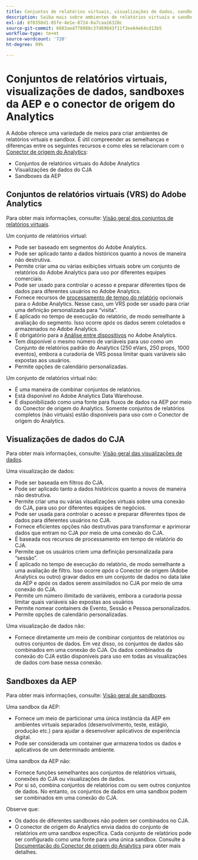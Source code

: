 ```yaml
---
title: Conjuntos de relatórios virtuais, visualizações de dados, sandboxes da AEP e o conector de origem do Analytics
description: Saiba mais sobre ambientes de relatórios virtuais e sandbox.
exl-id: 8f0358d1-85fe-4e1e-8724-8a7caa16328c
source-git-commit: 6603aed778980c37d69843f11f3ee64e64cd13b5
workflow-type: tm+mt
source-wordcount: '720'
ht-degree: 99%

---
```


# Conjuntos de relatórios virtuais, visualizações de dados, sandboxes da AEP e o conector de origem do Analytics

A Adobe oferece uma variedade de meios para criar ambientes de relatórios virtuais e sandbox. É útil compreender as semelhanças e diferenças entre os seguintes recursos e como eles se relacionam com o [Conector de origem do Analytics](https://experienceleague.adobe.com/docs/experience-platform/sources/ui-tutorials/create/adobe-applications/analytics.html?lang=pt-BR):

* Conjuntos de relatórios virtuais do Adobe Analytics
* Visualizações de dados do CJA
* Sandboxes da AEP

## Conjuntos de relatórios virtuais (VRS) do Adobe Analytics

Para obter mais informações, consulte: [Visão geral dos conjuntos de relatórios virtuais](https://experienceleague.adobe.com/docs/analytics/components/virtual-report-suites/vrs-about.html?lang=pt-BR).

Um conjunto de relatórios virtual:

* Pode ser baseado em segmentos do Adobe Analytics.
* Pode ser aplicado tanto a dados históricos quanto a novos de maneira não destrutiva.
* Permite criar uma ou várias exibições virtuais sobre um conjunto de relatórios do Adobe Analytics para uso por diferentes equipes comerciais.
* Pode ser usado para controlar o acesso e preparar diferentes tipos de dados para diferentes usuários no Adobe Analytics.
* Fornece recursos de [processamento de tempo do relatório](https://experienceleague.adobe.com/docs/analytics/components/virtual-report-suites/vrs-report-time-processing.html?lang=pt-BR) opcionais para o Adobe Analytics. Nesse caso, um VRS pode ser usado para criar uma definição personalizada para “visita”.
* É aplicado no tempo de execução do relatório, de modo semelhante à avaliação do segmento. Isso ocorre _após_ os dados serem coletados e armazenados no Adobe Analytics.
* É obrigatório para a [Análise entre dispositivos](https://experienceleague.adobe.com/docs/analytics/components/cda/overview.html?lang=pt-BR) no Adobe Analytics.
* Tem disponível o mesmo número de variáveis para uso como um Conjunto de relatórios padrão do Analytics (250 eVars, 250 props, 1000 eventos), embora a curadoria de VRS possa limitar quais variáveis são expostas aos usuários.
* Permite opções de calendário personalizadas.

Um conjunto de relatórios virtual não:

* É uma maneira de combinar conjuntos de relatórios.
* Está disponível no Adobe Analytics Data Warehouse.
* É disponibilizado como uma fonte para fluxos de dados na AEP por meio do Conector de origem do Analytics. Somente conjuntos de relatórios completos (não virtuais) estão disponíveis para uso com o Conector de origem do Analytics.


## Visualizações de dados do CJA

Para obter mais informações, consulte: [Visão geral das visualizações de dados](https://experienceleague.adobe.com/docs/analytics-platform/using/cja-dataviews/data-views.html?lang=pt-BR).

Uma visualização de dados:

* Pode ser baseada em filtros do CJA.
* Pode ser aplicado tanto a dados históricos quanto a novos de maneira não destrutiva.
* Permite criar uma ou várias visualizações virtuais sobre uma conexão do CJA, para uso por diferentes equipes de negócios.
* Pode ser usada para controlar o acesso e preparar diferentes tipos de dados para diferentes usuários no CJA.
* Fornece eficientes opções não destrutivas para transformar e aprimorar dados que entram no CJA por meio de uma conexão do CJA.
* É baseada nos recursos de processamento em tempo de relatório do CJA.
* Permite que os usuários criem uma definição personalizada para “sessão”.
* É aplicado no tempo de execução do relatório, de modo semelhante a uma avaliação de filtro. Isso ocorre _após_ o Conector de origem (Adobe Analytics ou outro) gravar dados em um conjunto de dados no data lake da AEP e _após_ os dados serem assimilados no CJA por meio de uma conexão do CJA.
* Permite um número ilimitado de variáveis, embora a curadoria possa limitar quais variáveis são expostas aos usuários
* Permite nomear containers de Evento, Sessão e Pessoa personalizados.
* Permite opções de calendário personalizadas.

Uma visualização de dados não:

* Fornece diretamente um meio de combinar conjuntos de relatórios ou outros conjuntos de dados. Em vez disso, os conjuntos de dados são combinados em uma conexão do CJA. Os dados combinados da conexão do CJA estão disponíveis para uso em todas as visualizações de dados com base nessa conexão.

## Sandboxes da AEP

Para obter mais informações, consulte: [Visão geral de sandboxes](https://experienceleague.adobe.com/docs/experience-platform/sandbox/home.html?lang=pt-BR).

Uma sandbox da AEP:

* Fornece um meio de particionar uma única instância da AEP em ambientes virtuais separados (desenvolvimento, teste, estágio, produção etc.) para ajudar a desenvolver aplicativos de experiência digital.
* Pode ser considerada um container que armazena todos os dados e aplicativos de um determinado ambiente.

Uma sandbox da AEP não:

* Fornece funções semelhantes aos conjuntos de relatórios virtuais, conexões do CJA ou visualizações de dados.
* Por si só, combina conjuntos de relatórios com ou sem outros conjuntos de dados. No entanto, os conjuntos de dados em uma sandbox podem ser combinados em uma conexão do CJA.

Observe que:

* Os dados de diferentes sandboxes não podem ser combinados no CJA.
* O conector de origem do Analytics envia dados do conjunto de relatórios _em_ uma sandbox específica. Cada conjunto de relatórios pode ser configurado como uma fonte para uma única sandbox. Consulte a [Documentação do Conector de origem do Analytics](https://experienceleague.adobe.com/docs/experience-platform/sources/ui-tutorials/create/adobe-applications/analytics.html?lang=en) para obter mais detalhes.
